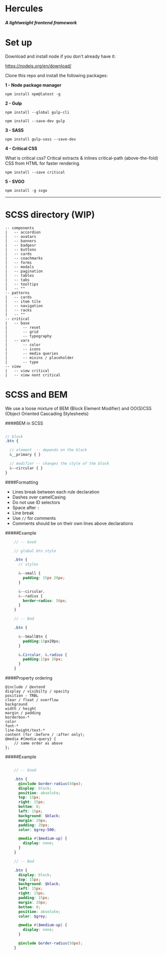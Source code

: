 # Hercules
##### A lightweight frontend framework

# Set up

Download and install node if you don't already have it:

https://nodejs.org/en/download/


Clone this repo and install the following packages:

**1 - Node package manager**

`npm install npm@latest -g`

**2 - Gulp**

`npm install --global gulp-cli`

`npm install --save-dev gulp`

**3 - SASS**

`npm install gulp-sass --save-dev`

**4 - Critical CSS**

What is critical css? Critical extracts & inlines critical-path (above-the-fold) CSS from HTML for faster rendering.


`npm install --save critical`

**5 - SVGO**

`npm install -g svgo`

---

# SCSS directory (WIP)

```
-- components
|   -- accordion
|   -- avatars
|   -- banners
|   -- badgesr
|   -- buttons
|   -- cards
|   -- coachmarks
|   -- forms
|   -- modals
|   -- pagination
|   -- tables
|   -- tabs
|   -- tooltips
|   -- ""
-- patterns
|   -- cards
|   -- item tile
|   -- navigation
|   -- racks
|   -- ""
-- critical
|   -- base
|       -- reset
|       -- grid
|       -- typography
|   -- vars
|       -- color
|       -- icons
|       -- media queries
|       -- mixins / placeholder
|       -- type
-- view
|   -- view critical
|   -- view nont critical
```

# SCSS and BEM

We use a loose mixture of BEM (Block Element Modifier) and OO(S)CSS (Object Oriented Cascading Stylesheets)

####BEM in SCSS
```scss

// block
.btn {

  // element  -- depends on the block
  &__primary { }

  // modifier -- changes the style of the block
  &--circular { }
}
```


####Formatting
* Lines break between each rule declaration
* Dashes over camelCasing
* Do not use ID selectors
* Space after `:`
* Line break
* Use `//` for comments
* Comments should be on their own lines above declarations

#####Example

```scss
    // -- Good

    // global btn style

    .btn {
      // styles

      &--small {
        padding: 15px 20px;
      }

      &--circular,
      &--radius {
        border-radius: 50px;
      }
    }

    // -- Bad

    .btn {

      &--SmallBtn {
        padding:15px20px;
      }

      &.Circular, &.radius {
        padding:15px 20px;
      }
    }


```


####Property ordering

```
@include / @extend
display / visibilty / opacity
position - TRBL
clear / float / overflow
background
width / height
margin / padding
borderbox-*
color
font-*
line-height/text-*
content (for :before / :after only);
@media #{media-query} {
    // same order as above
};
```

#####Example

```scss

    // -- Good

    .btn {
      @include border-radius(50px);
      display: block;
      position: absolute;
      top: 15px;
      right: 15px;
      bottom: 0;
      left: 15px;
      background: $black;
      margin: 20px;
      padding: 20px;
      color: $grey-500;

      @media #{$medium-up} {
        display: none;
      }
    }

    // -- Bad

    .btn {
      display: block;
      top: 15px;
      background: $black;
      left: 15px;
      right: 15px;
      padding: 15px;
      margin: 20px;
      bottom: 0;
      position: absolute;
      color: $grey;

      @media #{$medium-up} {
        display: none;
      }

      @include border-radius(50px);
    }

```